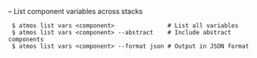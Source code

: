 – List component variables across stacks

```
 $ atmos list vars <component>               # List all variables
 $ atmos list vars <component> --abstract    # Include abstract components
 $ atmos list vars <component> --format json # Output in JSON format
```
